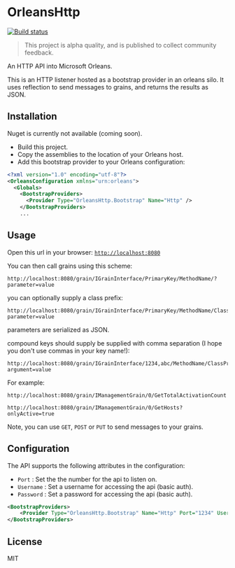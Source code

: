 # OrleansHttp

[![Build status](https://ci.appveyor.com/api/projects/status/06ps8j8tsh9s7qfx?svg=true)](https://ci.appveyor.com/project/richorama/orleanshttp)

> This project is alpha quality, and is published to collect community feedback.

An HTTP API into Microsoft Orleans.

This is an HTTP listener hosted as a bootstrap provider in an orleans silo. It uses reflection to 
send messages to grains, and returns the results as JSON.

## Installation

Nuget is currently not available (coming soon).

* Build this project.
* Copy the assemblies to the location of your Orleans host.
* Add this bootstrap provider to your Orleans configuration:

```xml
<?xml version="1.0" encoding="utf-8"?>
<OrleansConfiguration xmlns="urn:orleans">
  <Globals>
    <BootstrapProviders>
      <Provider Type="OrleansHttp.Bootstrap" Name="Http" />
    </BootstrapProviders>
    ...
```

## Usage

Open this url in your browser: [`http://localhost:8080`](http://localhost:8080)

You can then call grains using this scheme:

```
http://localhost:8080/grain/IGrainInterface/PrimaryKey/MethodName/?parameter=value
```

you can optionally supply a class prefix:

```
http://localhost:8080/grain/IGrainInterface/PrimaryKey/MethodName/ClassPrefix/?parameter=value
```

parameters are serialized as JSON.

compound keys should supply be supplied with comma separation (I hope you don't use commas in your key name!):

```
http://localhost:8080/grain/IGrainInterface/1234,abc/MethodName/ClassPrefix/?argument=value
```

For example:

```
http://localhost:8080/grain/IManagementGrain/0/GetTotalActivationCount

http://localhost:8080/grain/IManagementGrain/0/GetHosts?onlyActive=true
```

Note, you can use `GET`, `POST` or `PUT` to send messages to your grains.

## Configuration

The API supports the following attributes in the configuration:

* `Port` : Set the the number for the api to listen on.
* `Username` : Set a username for accessing the api (basic auth).
* `Password` : Set a password for accessing the api (basic auth).

```xml
<BootstrapProviders>
    <Provider Type="OrleansHttp.Bootstrap" Name="Http" Port="1234" Username="my_username" Password="my_password" />
</BootstrapProviders>
```

## License

MIT
